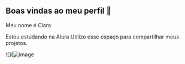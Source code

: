 ## Boas vindas ao meu perfil 💙

Meu nome é Clara

Estou estudando na Alura
Utilizo esse espaço para compartilhar meus projetos.



![](![image](https://github.com/user-attachments/assets/dadbc743-325e-4fc3-9e3b-cd43ed42b255)
